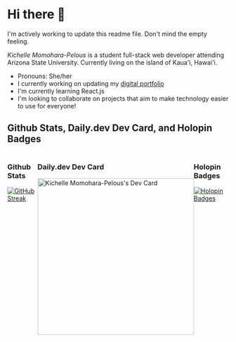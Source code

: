 # Hi there 👋

I'm actively working to update this readme file. Don't mind the empty feeling.

*Kichelle Momohara-Pelous* is a student full-stack web developer attending Arizona State University. Currently living on the island of Kaua'i, Hawai'i.
- Pronouns: She/her
- I currently working on updating my [digital portfolio](https://www.kmomoharapelous.com)
- I'm currently learning React.js
- I'm looking to collaborate on projects that aim to make technology easier to use for everyone!

## Github Stats, Daily.dev Dev Card, and Holopin Badges

<div style="display: flex; justify-content: space-between;">
  <div>
    <h3>Github Stats</h3>
    <a href="https://git.io/streak-stats">
      <img src="https://github-readmestreakstats-9d8290fc9843.herokuapp.com?user=KMomoharaPelous&theme=dark" alt="GitHub Streak"/>
    </a>
  </div>
  <div>
    <h3>Daily.dev Dev Card</h3>
    <a href="https://app.daily.dev/kmomolous">
      <img src="https://api.daily.dev/devcards/v2/6eLjBwgJ4zztPOGiwcfU1.png?r=pxz&type=default" width="356" alt="Kichelle Momohara-Pelous's Dev Card"/>
    </a>
  </div>
  <div>
    <h3>Holopin Badges</h3>
    <a href="https://holopin.io/@kmomoharapelous">
      <img src="https://holopin.me/kmomoharapelous" alt="Holopin Badges"/>
    </a>
  </div>
</div>
<!--
**KMomoharaPelous/KMomoharaPelous** is a ✨ _special_ ✨ repository because its `README.md` (this file) appears on your GitHub profile.

Here are some ideas to get you started:

- 🔭 I’m currently working on ...
- 🌱 I’m currently learning ...
- 👯 I’m looking to collaborate on ...
- 🤔 I’m looking for help with ...
- 💬 Ask me about ...
- 📫 How to reach me: ...
- 😄 Pronouns: ...
- ⚡ Fun fact: ...
-->

